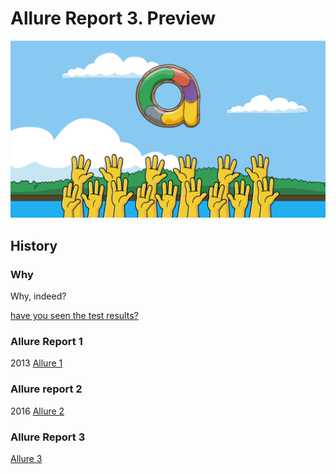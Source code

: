 # Allure Report 3. Preview

![Everyone wants it, eh?](cover.png)

## History

### Why

Why, indeed?

[have you seen the test results?](why/test-result.md)

### Allure Report 1

2013 [Allure 1](/toc/allure1.md)

### Allure report 2

2016 [Allure 2](/toc/allure2.md)

### Allure Report 3

[Allure 3](/toc/allure3.md)